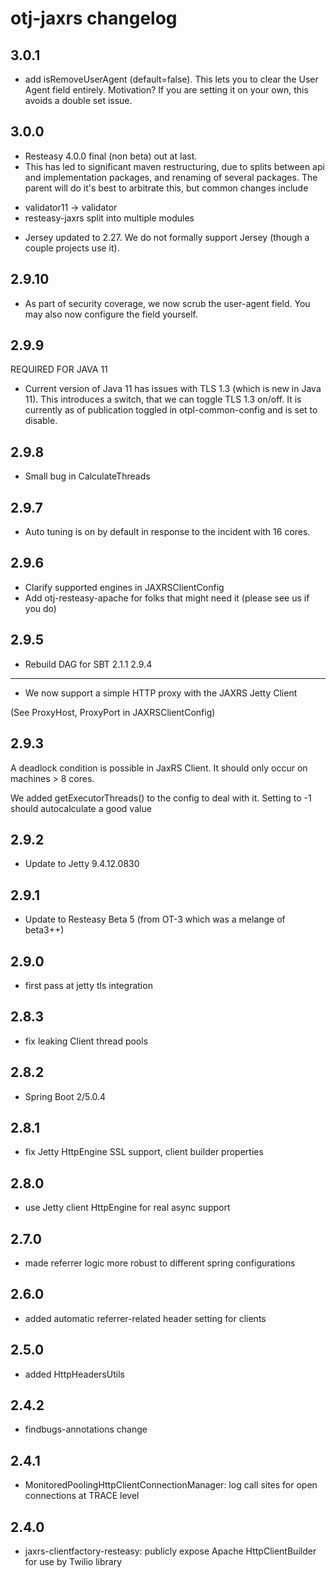 otj-jaxrs changelog
===================

3.0.1
-----
* add isRemoveUserAgent (default=false). This lets you to clear
the User Agent field entirely. Motivation? If you are setting it
on your own, this avoids a double set issue.

3.0.0
----
* Resteasy 4.0.0 final (non beta) out at last.
* This has led to significant maven restructuring, due to splits between
api and implementation packages, and renaming of several packages. The parent
will do it's best to arbitrate this, but common changes include

- validator11 -> validator
- resteasy-jaxrs split into multiple modules

* Jersey updated to 2.27. We do not formally support Jersey (though a couple projects use it).

2.9.10
------
* As part of security coverage, we now scrub the user-agent field. You may also now configure the field yourself.

2.9.9
-----
REQUIRED FOR JAVA 11
* Current version of Java 11 has issues with TLS 1.3 (which is new in Java 11). This introduces
a switch, that we can toggle TLS 1.3 on/off. It is currently as of publication toggled in
otpl-common-config and is set to disable.

2.9.8
-----
* Small bug in CalculateThreads

2.9.7
-----
* Auto tuning is on by default in response to the incident with 16 cores.

2.9.6
-----
* Clarify supported engines in JAXRSClientConfig
* Add otj-resteasy-apache for folks that might need it (please see us if you do)

2.9.5
-----
* Rebuild DAG for SBT 2.1.1
2.9.4
-----
* We now support a simple HTTP proxy with the JAXRS Jetty Client

(See ProxyHost, ProxyPort in JAXRSClientConfig)

2.9.3
-----
A deadlock condition is possible in JaxRS Client. It should only occur on machines > 8 cores.

We added getExecutorThreads() to the config to deal with it. Setting to -1 should
autocalculate a good value

2.9.2
-----
* Update to Jetty 9.4.12.0830

2.9.1
-----
* Update to Resteasy Beta 5 (from OT-3 which was a melange of beta3++)

2.9.0
-----

* first pass at jetty tls integration

2.8.3
-----

* fix leaking Client thread pools

2.8.2
-----
* Spring Boot 2/5.0.4

2.8.1
-----

* fix Jetty HttpEngine SSL support, client builder properties

2.8.0
-----

* use Jetty client HttpEngine for real async support

2.7.0
-----

* made referrer logic more robust to different spring configurations

2.6.0
-----

* added automatic referrer-related header setting for clients

2.5.0
-----

* added HttpHeadersUtils

2.4.2
-----

* findbugs-annotations change

2.4.1
-----

* MonitoredPoolingHttpClientConnectionManager: log call sites for open connections at TRACE level

2.4.0
-----

* jaxrs-clientfactory-resteasy: publicly expose Apache HttpClientBuilder for use by Twilio library
